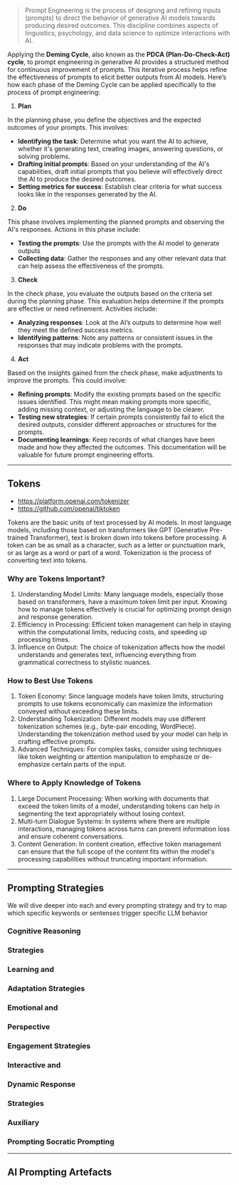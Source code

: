 > Prompt Engineering is the process of designing and refining inputs (prompts) to direct the behavior of generative AI models towards producing desired outcomes. This discipline combines aspects of linguistics, psychology, and data science to optimize interactions with AI.

Applying the **Deming Cycle**, also known as the **PDCA (Plan-Do-Check-Act) cycle**, to prompt engineering in generative AI provides a structured method for continuous improvement of prompts. This iterative process helps refine the effectiveness of prompts to elicit better outputs from AI models. Here’s how each phase of the Deming Cycle can be applied specifically to the process of prompt engineering:

1. **Plan**

In the planning phase, you define the objectives and the expected outcomes of your prompts. This involves:

- **Identifying the task**: Determine what you want the AI to achieve, whether it's generating text, creating images, answering questions, or solving problems.
- **Drafting initial prompts**: Based on your understanding of the AI's capabilities, draft initial prompts that you believe will effectively direct the AI to produce the desired outcomes.
- **Setting metrics for success**: Establish clear criteria for what success looks like in the responses generated by the AI.

2. **Do**

This phase involves implementing the planned prompts and observing the AI's responses. Actions in this phase include:

- **Testing the prompts**: Use the prompts with the AI model to generate outputs
- **Collecting data**: Gather the responses and any other relevant data that can help assess the effectiveness of the prompts.

3. **Check**

In the check phase, you evaluate the outputs based on the criteria set during the planning phase. This evaluation helps determine if the prompts are effective or need refinement. Activities include:

- **Analyzing responses**: Look at the AI’s outputs to determine how well they meet the defined success metrics.
- **Identifying patterns**: Note any patterns or consistent issues in the responses that may indicate problems with the prompts.

4. **Act**

Based on the insights gained from the check phase, make adjustments to improve the prompts. This could involve:

- **Refining prompts**: Modify the existing prompts based on the specific issues identified. This might mean making prompts more specific, adding missing context, or adjusting the language to be clearer.
- **Testing new strategies**: If certain prompts consistently fail to elicit the desired outputs, consider different approaches or structures for the prompts.
- **Documenting learnings**: Keep records of what changes have been made and how they affected the outcomes. This documentation will be valuable for future prompt engineering efforts.

---

## Tokens

- https://platform.openai.com/tokenizer
- https://github.com/openai/tiktoken

Tokens are the basic units of text processed by AI models. In most language models, including those based on transformers like GPT (Generative Pre-trained Transformer), text is broken down into tokens before processing. A token can be as small as a character, such as a letter or punctuation mark, or as large as a word or part of a word. Tokenization is the process of converting text into tokens.

### Why are Tokens Important?

1. Understanding Model Limits: Many language models, especially those based on transformers, have a maximum token limit per input. Knowing how to manage tokens effectively is crucial for optimizing prompt design and response generation.
2. Efficiency in Processing: Efficient token management can help in staying within the computational limits, reducing costs, and speeding up processing times.
3. Influence on Output: The choice of tokenization affects how the model understands and generates text, influencing everything from grammatical correctness to stylistic nuances.

### How to Best Use Tokens

1. Token Economy: Since language models have token limits, structuring prompts to use tokens economically can maximize the information conveyed without exceeding these limits.
2. Understanding Tokenization: Different models may use different tokenization schemes (e.g., byte-pair encoding, WordPiece). Understanding the tokenization method used by your model can help in crafting effective prompts.
3. Advanced Techniques: For complex tasks, consider using techniques like token weighting or attention manipulation to emphasize or de-emphasize certain parts of the input.

### Where to Apply Knowledge of Tokens

1. Large Document Processing: When working with documents that exceed the token limits of a model, understanding tokens can help in segmenting the text appropriately without losing context.
2. Multi-turn Dialogue Systems: In systems where there are multiple interactions, managing tokens across turns can prevent information loss and ensure coherent conversations.
3. Content Generation: In content creation, effective token management can ensure that the full scope of the content fits within the model's processing capabilities without truncating important information.

---

## Prompting Strategies

We will dive deeper into each
and every prompting strategy and try to map which specific keywords or sentenses trigger specific LLM behavior

### Cognitive Reasoning

### Strategies

### Learning and

### Adaptation Strategies

### Emotional and

### Perspective

### Engagement Strategies

### Interactive and

### Dynamic Response

### Strategies

### Auxiliary

### Prompting Socratic Prompting

---

## AI Prompting Artefacts
